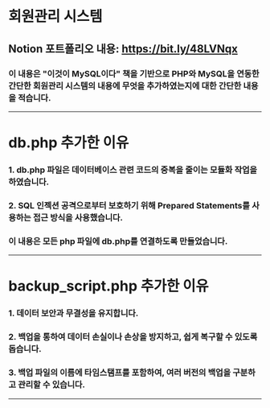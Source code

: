 # 회원관리 시스템
## Notion 포트폴리오 내용: https://bit.ly/48LVNqx
### 이 내용은 "이것이 MySQL이다" 책을 기반으로 PHP와 MySQL을 연동한 간단한 회원관리 시스템의 내용에 무엇을 추가하였는지에 대한 간단한 내용을 적습니다.
---

# db.php 추가한 이유
### 1. db.php 파일은 데이터베이스 관련 코드의 중복을 줄이는 모듈화 작업을 하였습니다.
### 2. SQL 인젝션 공격으로부터 보호하기 위해 Prepared Statements를 사용하는 접근 방식을 사용했습니다.
### 이 내용은 모든 php 파일에 db.php를 연결하도록 만들었습니다.
---

# backup_script.php 추가한 이유
### 1. 데이터 보안과 무결성을 유지합니다. 
### 2. 백업을 통하여 데이터 손실이나 손상을 방지하고, 쉽게 복구할 수 있도록 돕습니다. 
### 3. 백업 파일의 이름에 타임스탬프를 포함하여, 여러 버전의 백업을 구분하고 관리할 수 있습니다.
---
